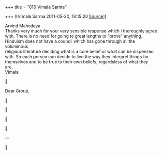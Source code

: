 +++
title = "016 Vimala Sarma"

+++
[[Vimala Sarma	2011-05-20, 18:15:20 [Source](https://groups.google.com/g/samskrita/c/RcK3Z3K5NVY)]]



Arvind Mahodaya  
Thanks very much for your very sensible response which I thoroughly agree  
with. There is no need for going to great lengths to "prove" anything.  
Hinduism does not have a council which has gone through all the voluminous  
religious literature deciding what is a core belief or what can be dispensed  
with. So each person can decide to live the way they interpret things for  
themselves and to be true to their own beliefs, regardsless of what they  
are.  
Vimala



Dear Group,









--  



